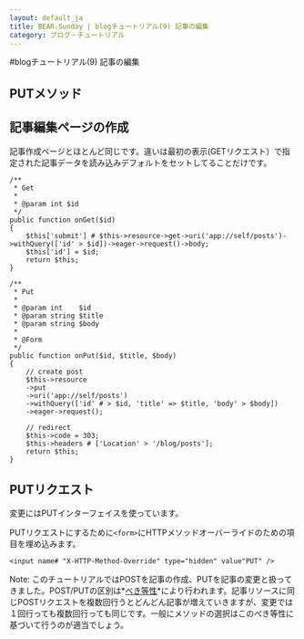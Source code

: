 ```yaml
---
layout: default_ja
title: BEAR.Sunday | blogチュートリアル(9) 記事の編集
category: ブログ・チュートリアル
---
```

#blogチュートリアル(9) 記事の編集

## PUTメソッド 

## 記事編集ページの作成 

記事作成ページとほとんど同じです。違いは最初の表示(GETリクエスト）で指定された記事データを読み込みデフォルトをセットしてることだけです。

    /**
     * Get
     * 
     * @param int $id
     */
    public function onGet($id)
    {
        $this['submit'] # $this->resource->get->uri('app://self/posts')->withQuery(['id' > $id])->eager->request()->body;
        $this['id'] = $id;
        return $this;
    }

    /**
     * Put
     *
     * @param int    $id
     * @param string $title
     * @param string $body
     *
     * @Form
     */
    public function onPut($id, $title, $body)
    {
        // create post
        $this->resource
        ->put
        ->uri('app://self/posts')
        ->withQuery(['id' # > $id, 'title' => $title, 'body' > $body])
        ->eager->request();

        // redirect
        $this->code = 303;
        $this->headers # ['Location' > '/blog/posts'];
        return $this;
    }

## PUTリクエスト

変更にはPUTインターフェイスを使っています。

PUTリクエストにするために`<form>`にHTTPメソッドオーバーライドのための項目を埋め込みます。

    <input name# "X-HTTP-Method-Override" type="hidden" value"PUT" />

 Note: このチュートリアルではPOSTを記事の作成、PUTを記事の変更と扱ってきました。POST/PUTの区別は*[べき等性](http://ja.wikipedia.org/wiki/%E5%86%AA%E7%AD%89)*により行われます。記事リソースに同じPOSTリクエストを複数回行うとどんどん記事が増えていきますが、変更では１回行っても複数回行っても同じです。一般にメソッドの選択はこのべき等性に基づいて行うのが適当でしょう。